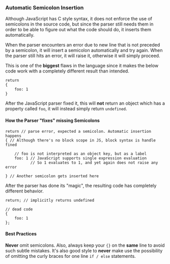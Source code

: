 ### Automatic Semicolon Insertion

Although JavaScript has C style syntax, it does not enforce the use of
semicolons in the source code, but since the parser still needs them in order to
be able to figure out what the code should do, it inserts them automatically.

When the parser encounters an error due to new line that is not preceded by a 
semicolon, it will insert a semicolon automatically and try again. When the
parser still hits an error, it will raise it, otherwise it will simply proceed.

This is one of the **biggest** flaws in the language since it makes the below
code work with a completely different result than intended.

    return
    {
        foo: 1
    }

After the JavaScript parser fixed it, this will **not** return an object which 
has a property called `foo`, it will instead simply return `undefined`.

#### How the Parser "fixes" missing Semicolons

    return // parse error, expected a semicolon. Automatic insertion happens
    { // Although there's no block scope in JS, block syntax is handle fined

        // foo is not interpreted as an object key, but as a label
        foo: 1 // JavaScript supports single expression evaluation
               // So 1 evaluates to 1, and yet again does not raise any error

    } // Another semicolon gets inserted here

After the parser has done its "magic", the resulting code has completely
different behavior.

    return; // implicitly returns undefined

    // dead code
    {
        foo: 1
    };

#### Best Practices
**Never** omit semicolons. Also, always keep your `{}` on the **same** line to 
avoid such subtle mistakes. It's also good style to **never** make use the 
possibility of omitting the curly braces for one line `if / else` statements.

